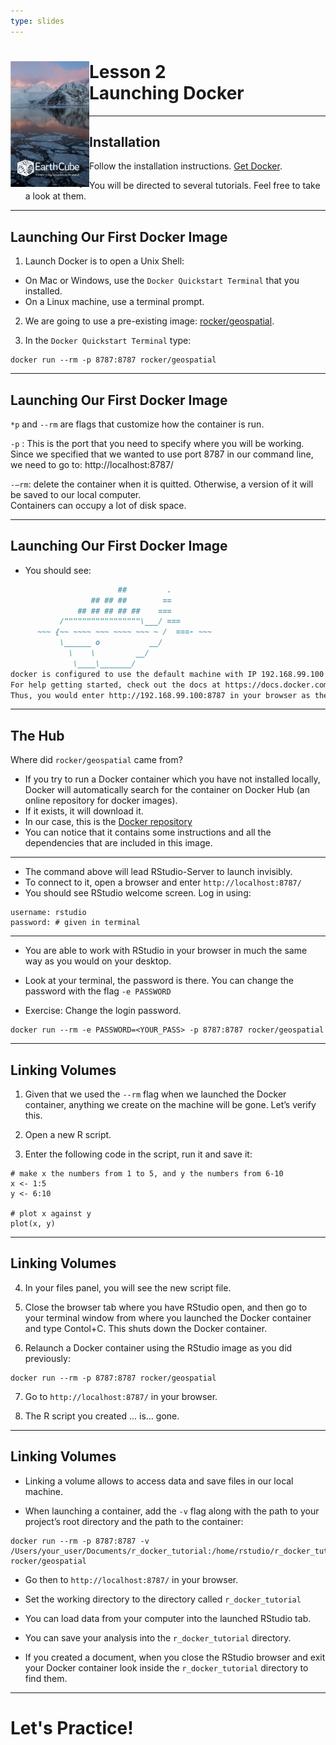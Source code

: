 ```yaml
---
type: slides
---
```


<div><h1><img src="https://github.com/throughput-ec/ec-workshops/blob/main/static/module1/00_ec_slide1.png?raw=true" alt="EC Theme" width=25% align="left"/> Lesson 2<br>Launching Docker</h1></div>

---

## Installation

- Follow the installation instructions. [Get Docker](https://docs.docker.com/get-docker/). 

- You will be directed to several tutorials. Feel free to take a look at them.

---

## Launching Our First Docker Image

1. Launch Docker is to open a Unix Shell:
  - On Mac or Windows, use the `Docker Quickstart Terminal` that you installed.
  - On a Linux machine, use a terminal prompt.

2. We are going to use a pre-existing image: [rocker/geospatial](https://hub.docker.com/r/rocker/geospatial). 

3. In the `Docker Quickstart Terminal` type:

```
docker run --rm -p 8787:8787 rocker/geospatial
```

---

## Launching Our First Docker Image

`*p` and `--rm` are flags that customize how the container is run. 

`-p` : This is the port that you need to specify where you will be working.  
Since we specified that we wanted to use port 8787 in our command line, we need to go to:
http://localhost:8787/

`-–rm`: delete the container when it is quitted. Otherwise, a version of it will be saved to our local computer.  
Containers can occupy a lot of disk space.

---
## Launching Our First Docker Image

- You should see:
````markdown
                        ##         .
                  ## ## ##        ==
               ## ## ## ## ##    ===
           /"""""""""""""""""\___/ ===
      ~~~ {~~ ~~~~ ~~~ ~~~~ ~~~ ~ /  ===- ~~~
           \______ o           __/
             \    \         __/
              \____\_______/
docker is configured to use the default machine with IP 192.168.99.100
For help getting started, check out the docs at https://docs.docker.com
Thus, you would enter http://192.168.99.100:8787 in your browser as the url.
````
---

## The Hub

Where did `rocker/geospatial` came from? 
- If you try to run a Docker container which you have not installed locally, Docker will automatically search for the container on Docker Hub (an online repository for docker images).
- If it exists, it will download it.
- In our case, this is the <a href="https://hub.docker.com/r/rocker/geospatial" target="_blank"> Docker repository </a>
- You can notice that it contains some instructions and all the dependencies that are included in this image.

---

- The command above will lead RStudio-Server to launch invisibly. 
- To connect to it, open a browser and enter `http://localhost:8787/`
- You should see RStudio welcome screen. Log in using:

```
username: rstudio 
password: # given in terminal
```

---

- You are able to work with RStudio in your browser in much the same way as you would on your desktop.

- Look at your terminal, the password is there. You can change the password with the flag `-e PASSWORD`

- Exercise: Change the login password.

```
docker run --rm -e PASSWORD=<YOUR_PASS> -p 8787:8787 rocker/geospatial
```
---

## Linking Volumes

1. Given that we used the `--rm` flag when we launched the Docker container, anything we create on the machine will be gone. Let’s verify this.

2. Open a new R script.

3. Enter the following code in the script, run it and save it:

```
# make x the numbers from 1 to 5, and y the numbers from 6-10
x <- 1:5
y <- 6:10

# plot x against y
plot(x, y)
```
---

## Linking Volumes

4. In your files panel, you will see the new script file.

5. Close the browser tab where you have RStudio open, and then go to your terminal window from where you launched the Docker container and type Contol+C. This shuts down the Docker container.

6. Relaunch a Docker container using the RStudio image as you did previously:
```
docker run --rm -p 8787:8787 rocker/geospatial
```

7. Go to `http://localhost:8787/` in your browser.

8. The R script you created ... is... gone.

---

## Linking Volumes

- Linking a volume allows to access data and save files in our local machine.

- When launching a container, add the `-v` flag along with the path to your project’s root directory and the path to the container: 
```
docker run --rm -p 8787:8787 -v /Users/your_user/Documents/r_docker_tutorial:/home/rstudio/r_docker_tutorial rocker/geospatial
```

- Go then to `http://localhost:8787/` in your browser.

- Set the working directory to the directory called `r_docker_tutorial`

- You can load data from your computer into the launched RStudio tab.

- You can save your analysis into the `r_docker_tutorial` directory.

- If you created a document, when you close the RStudio browser and exit your Docker container look inside the `r_docker_tutorial` directory to find them.

---

# Let's Practice!